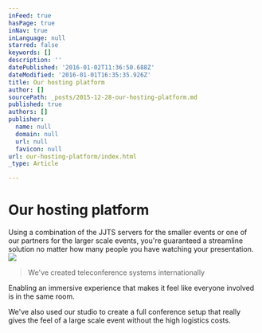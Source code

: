 ```yaml
---
inFeed: true
hasPage: true
inNav: true
inLanguage: null
starred: false
keywords: []
description: ''
datePublished: '2016-01-02T11:36:50.688Z'
dateModified: '2016-01-01T16:35:35.926Z'
title: Our hosting platform
author: []
sourcePath: _posts/2015-12-28-our-hosting-platform.md
published: true
authors: []
publisher:
  name: null
  domain: null
  url: null
  favicon: null
url: our-hosting-platform/index.html
_type: Article

---
```

# Our hosting platform

Using a combination of the JJTS servers for the smaller events or one of our partners for the larger scale events, you're guaranteed a streamline solution no matter how many people you have watching your presentation.
![](https://the-grid-user-content.s3-us-west-2.amazonaws.com/846c4790-83e0-4b60-9271-1b935214edb7.JPG)

> We've created teleconference systems internationally

Enabling an immersive experience that makes it feel like everyone involved is in the same room.

We've also used our studio to create a full conference setup that really gives the feel of a large scale event without the high logistics costs.